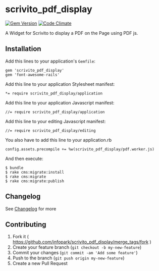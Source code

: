 scrivito_pdf_display
===================

[![Gem Version](https://badge.fury.io/rb/scrivito_pdf_display.svg)](http://badge.fury.io/rb/scrivito_pdf_display)
[![Code Climate](https://codeclimate.com/github/gertimon/scrivito_pdf_display.png)](https://codeclimate.com/github/gertimon/scrivito_pdf_display)

A Widget for Scrivito to display a PDF on the Page using PDF js.

## Installation

Add this lines to your application's `Gemfile`:

    gem 'scrivito_pdf_display'
    gem 'font-awesome-rails'

Add this line to your application Stylesheet manifest:

    *= require scrivito_pdf_display/application

Add this line to your application Javascript manifest:

    //= require scrivito_pdf_display/application

Add this line to your editing Javascript manifest:

    //= require scrivito_pdf_display/editing

You also have to add this line to your application.rb

    config.assets.precompile += %w(scrivito_pdf_display/pdf.worker.js)

And then execute:

    $ bundle
    $ rake cms:migrate:install
    $ rake cms:migrate
    $ rake cms:migrate:publish

## Changelog
See [Changelog](https://github.com/gertimon/scrivito_pdf_display/blob/master/CHANGELOG.md) for more

## Contributing

1. Fork it ( https://github.com/infopark/scrivito_pdf_display/merge_tags/fork )
2. Create your feature branch (`git checkout -b my-new-feature`)
3. Commit your changes (`git commit -am 'Add some feature'`)
4. Push to the branch (`git push origin my-new-feature`)
5. Create a new Pull Request